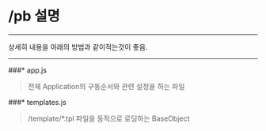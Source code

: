/pb 설명
============

___

상세히 내용을 아래의 방법과 같이적는것이 좋음.
___


###* app.js
> 전체 Application의 구동순서와 관련 설정을 하는 파일

###* templates.js
> /template/*.tpl 파일을 동적으로 로딩하는 BaseObject

